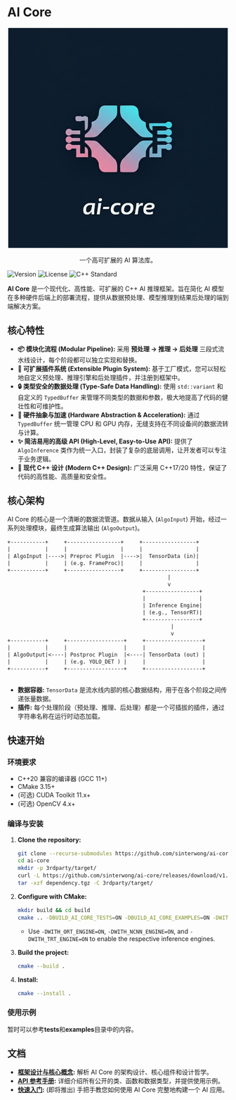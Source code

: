 # AI Core
<p align="center">
  <img src="assets/icon/logo.jpeg" alt="ai-core Logo" width="500"> <br/>
</p>

<p align="center">
  一个高可扩展的 AI 算法库。
</p>

![Version](https://img.shields.io/badge/version-1.1.2-blue)
![License](https://img.shields.io/badge/license-MIT-green)
![C++ Standard](https://img.shields.io/badge/C++-17-blue.svg)

**AI Core** 是一个现代化、高性能、可扩展的 C++ AI 推理框架。旨在简化 AI 模型在多种硬件后端上的部署流程，提供从数据预处理、模型推理到结果后处理的端到端解决方案。

## 核心特性

*   **📦 模块化流程 (Modular Pipeline):** 采用 **预处理 -> 推理 -> 后处理** 三段式流水线设计，每个阶段都可以独立实现和替换。
*   **🔌 可扩展插件系统 (Extensible Plugin System):** 基于工厂模式，您可以轻松地自定义预处理、推理引擎和后处理插件，并注册到框架中。
*   **🔒 类型安全的数据处理 (Type-Safe Data Handling):** 使用 `std::variant` 和自定义的 `TypedBuffer` 来管理不同类型的数据和参数，极大地提高了代码的健壮性和可维护性。
*   **🚀 硬件抽象与加速 (Hardware Abstraction & Acceleration):** 通过 `TypedBuffer` 统一管理 CPU 和 GPU 内存，无缝支持在不同设备间的数据流转与计算。
*   **✨ 简洁易用的高级 API (High-Level, Easy-to-Use API):** 提供了 `AlgoInference` 类作为统一入口，封装了复杂的底层调用，让开发者可以专注于业务逻辑。
*   **🔧 现代 C++ 设计 (Modern C++ Design):** 广泛采用 C++17/20 特性，保证了代码的高性能、高质量和安全性。


## 核心架构

AI Core 的核心是一个清晰的数据流管道。数据从输入 (`AlgoInput`) 开始，经过一系列处理模块，最终生成算法输出 (`AlgoOutput`)。

```
+-----------+     +-----------------+     +-----------------+
|           |     |                 |     |                 |
| AlgoInput |---->| Preproc Plugin  |---->|  TensorData (in)|
|           |     | (e.g. FrameProc)|     |                 |
+-----------+     +-----------------+     +-----------------+
                                                   |
                                                   v
                                           +-----------------+
                                           |                 |
                                           | Inference Engine|
                                           | (e.g., TensorRT)|
                                           +-----------------+
                                                    |
                                                    v       
+-----------+     +------------------+     +------------------+
|           |     |                  |     |                  |
| AlgoOutput|<----| Postproc Plugin  |<----| TensorData (out) |
|           |     | (e.g. YOLO_DET ) |     |                  |
+-----------+     +------------------+     +------------------+                                         
                                         
```
- **数据容器:** `TensorData` 是流水线内部的核心数据结构，用于在各个阶段之间传递张量数据。
- **插件:** 每个处理阶段（预处理、推理、后处理）都是一个可插拔的插件，通过字符串名称在运行时动态加载。

## 快速开始

### 环境要求

- C++20 兼容的编译器 (GCC 11+)
- CMake 3.15+
- (可选) CUDA Toolkit 11.x+
- (可选) OpenCV 4.x+


### 编译与安装

1.  **Clone the repository:**
    ```bash
    git clone --recurse-submodules https://github.com/sinterwong/ai-core.git
    cd ai-core
    mkdir -p 3rdparty/target/
    curl -L https://github.com/sinterwong/ai-core/releases/download/v1.1.1-alpha/dependency-Linux_x86_64.tgz -o dependency.tgz
    tar -xzf dependency.tgz -C 3rdparty/target/
    ```

2.  **Configure with CMake:**
    ```bash
    mkdir build && cd build
    cmake .. -DBUILD_AI_CORE_TESTS=ON -DBUILD_AI_CORE_EXAMPLES=ON -DWITH_ORT_ENGINE=ON -DWITH_NCNN_ENGINE=ON -DWITH_TRT_ENGINE=OFF
    ```
    *   Use `-DWITH_ORT_ENGINE=ON`, `-DWITH_NCNN_ENGINE=ON`, and `-DWITH_TRT_ENGINE=ON` to enable the respective inference engines.

3.  **Build the project:**
    ```bash
    cmake --build .
    ```
    
4. **Install:**
    ```bash
    cmake --install .
    ```

### 使用示例

暂时可以参考**tests**和**examples**目录中的内容。

## 文档

- **[框架设计与核心概念](./doc/Framework.md):** 解析 AI Core 的架构设计、核心组件和设计哲学。
- **[API 参考手册](./doc/API.md):** 详细介绍所有公开的类、函数和数据类型，并提供使用示例。
- **[快速入门](./doc/Quickstart.md):** (即将推出) 手把手教您如何使用 AI Core 完整地构建一个 AI 应用。
